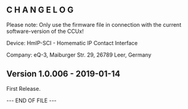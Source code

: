 ﻿C H A N G E L O G
-----------------

Please note: Only use the firmware file in connection with the current software-version of the CCUx!

Device:      HmIP-SCI - Homematic IP Contact Interface

Company:     eQ-3, Maiburger Str. 29, 26789 Leer, Germany


Version 1.0.006 - 2019-01-14
--------------------------------------------------------------

First Release.
	 
--- END OF FILE ---

